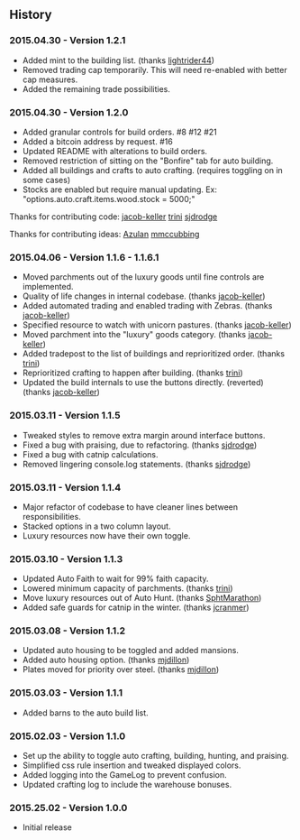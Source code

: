 ## History

### 2015.04.30 - Version 1.2.1

- Added mint to the building list. (thanks [lightrider44](https://www.reddit.com/user/lightrider44))
- Removed trading cap temporarily. This will need re-enabled with better cap measures.
- Added the remaining trade possibilities.

### 2015.04.30 - Version 1.2.0

- Added granular controls for build orders. #8 #12 #21
- Added a bitcoin address by request. #16
- Updated README with alterations to build orders.
- Removed restriction of sitting on the "Bonfire" tab for auto building.
- Added all buildings and crafts to auto crafting. (requires toggling on in some cases)
- Stocks are enabled but require manual updating. Ex: "options.auto.craft.items.wood.stock = 5000;" 

Thanks for contributing code:
[jacob-keller](https://github.com/jacob-keller)
[trini](https://github.com/trini)
[sjdrodge](https://github.com/sjdrodge)

Thanks for contributing ideas:
[Azulan](https://github.com/Azulan)
[mmccubbing](https://github.com/mmccubbing)

### 2015.04.06 - Version 1.1.6 - 1.1.6.1

- Moved parchments out of the luxury goods until fine controls are implemented.
- Quality of life changes in internal codebase. (thanks [jacob-keller](https://github.com/jacob-keller))
- Added automated trading and enabled trading with Zebras. (thanks [jacob-keller](https://github.com/jacob-keller))
- Specified resource to watch with unicorn pastures. (thanks [jacob-keller](https://github.com/jacob-keller))
- Moved parchment into the "luxury" goods category. (thanks [jacob-keller](https://github.com/jacob-keller))
- Added tradepost to the list of buildings and reprioritized order. (thanks [trini](https://github.com/trini))
- Reprioritized crafting to happen after building. (thanks [trini](https://github.com/trini))
- Updated the build internals to use the buttons directly. (reverted) (thanks [jacob-keller](https://github.com/jacob-keller))

### 2015.03.11 - Version 1.1.5

- Tweaked styles to remove extra margin around interface buttons.
- Fixed a bug with praising, due to refactoring. (thanks [sjdrodge](https://github.com/sjdrodge))
- Fixed a bug with catnip calculations.
- Removed lingering console.log statements. (thanks [sjdrodge](https://github.com/sjdrodge))

### 2015.03.11 - Version 1.1.4

- Major refactor of codebase to have cleaner lines between responsibilities.
- Stacked options in a two column layout.
- Luxury resources now have their own toggle.

### 2015.03.10 - Version 1.1.3

- Updated Auto Faith to wait for 99% faith capacity.
- Lowered minimum capacity of parchments. (thanks [trini](https://github.com/trini))
- Move luxury resources out of Auto Hunt. (thanks [SphtMarathon](https://www.reddit.com/user/SphtMarathon))
- Added safe guards for catnip in the winter. (thanks [jcranmer](https://github.com/jcranmer))

### 2015.03.08 - Version 1.1.2

- Updated auto housing to be toggled and added mansions.
- Added auto housing option. (thanks [mjdillon](https://github.com/mjdillon))
- Plates moved for priority over steel. (thanks [mjdillon](https://github.com/mjdillon))

### 2015.03.03 - Version 1.1.1

- Added barns to the auto build list.

### 2015.02.03 - Version 1.1.0

- Set up the ability to toggle auto crafting, building, hunting, and praising.
- Simplified css rule insertion and tweaked displayed colors.
- Added logging into the GameLog to prevent confusion.
- Updated crafting log to include the warehouse bonuses.

### 2015.25.02 - Version 1.0.0

- Initial release
